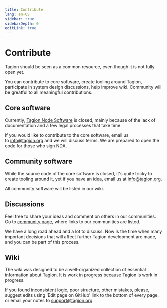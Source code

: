 ```yaml
---
title: Contribute
lang: en-US
sidebar: true
sidebarDepth: 0
editLink: true
---
```


# Contribute

Tagion should be seen as a common resource, even though it is not fully open yet.

You can contribute to core software, create tooling around Tagion, participate in system design discussions, help improve wiki. Community will be greatful to all meaningful contributions.

## Core software

Currently, [Tagion Node Software](/wiki/terminology.html#tagion-node-software) is closed, mainly because of the lack of documentation and a few legal processes that take time.

If you would like to contribute to the core software, email us to [info@tagion.org](mailto:info@tagion.org) and we will discuss terms. We are prepared to open the code for those who sign NDA.

## Community software

While the source code of the core software is closed, it's quite tricky to create tooling around it, yet if you have an idea, email us at [info@tagion.org](mailto:info@tagion.org).

All community software will be listed in our wiki.

## Discussions

Feel free to share your ideas and comment on others in our communities. Go to [community page](/wiki/community/), where links to our communities are listed.

We have a long road ahead and a lot to discuss. Now is the time when many important decisions that will affect further Tagion development are made, and you can be part of this process.

## Wiki

The wiki was designed to be a well-organized collection of essential information about Tagion. It is work in progress because Tagion is work in progress.

If you found inconsistent logic, poor structure, other mistakes, please, suggest edits using 'Edit page on GitHub' link to the bottom of every page, or email your notes to <support@tagion.org>.
